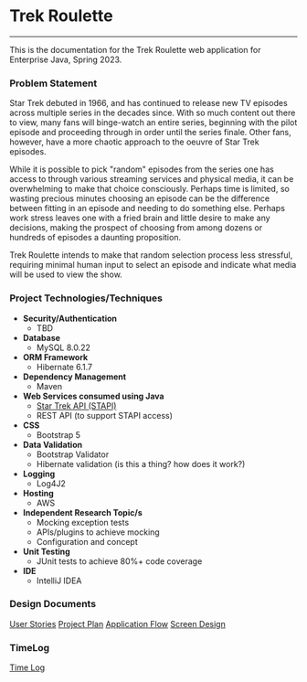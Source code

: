 # Trek Roulette

---
This is the documentation for the Trek Roulette web application for Enterprise Java, Spring 2023.

### Problem Statement

Star Trek debuted in 1966, and has continued to release new TV episodes across multiple series in the decades since.  With so much content out there to view, many fans will binge-watch an entire series, beginning with the pilot episode and proceeding through in order until the series finale.  Other fans, however, have a more chaotic approach to the oeuvre of Star Trek episodes.

While it is possible to pick "random" episodes from the series one has access to through various streaming services and physical media, it can be overwhelming to make that choice consciously.  Perhaps time is limited, so wasting precious minutes choosing an episode can be the difference between fitting in an episode and needing to do something else.  Perhaps work stress leaves one with a fried brain and little desire to make any decisions, making the prospect of choosing from among dozens or hundreds of episodes a daunting proposition.

Trek Roulette intends to make that random selection process less stressful, requiring minimal human input to select an episode and indicate what media will be used to view the show.
### Project Technologies/Techniques

* **Security/Authentication**
  * TBD
* **Database**
  * MySQL 8.0.22
* **ORM Framework**
  * Hibernate 6.1.7
* **Dependency Management**
  * Maven
* **Web Services consumed using Java**
  * [Star Trek API (STAPI)](https://mvnrepository.com/artifact/com.cezarykluczynski.stapi/stapi-client)
  * REST API (to support STAPI access)
* **CSS**
  * Bootstrap 5
* **Data Validation**
  * Bootstrap Validator
  * Hibernate validation (is this a thing? how does it work?)
* **Logging**
  * Log4J2
* **Hosting**
  * AWS
* **Independent Research Topic/s**
  * Mocking exception tests
  * APIs/plugins to achieve mocking
  * Configuration and concept
* **Unit Testing**
  * JUnit tests to achieve 80%+ code coverage
* **IDE**
  * IntelliJ IDEA

### Design Documents

[User Stories](userStories.md)
[Project Plan](projectPlan.md)
[Application Flow](appFlow.md)
[Screen Design](screenDesign/screenDesign.md)

### TimeLog

[Time Log](timeLog.md) 